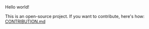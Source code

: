 Hello world!

This is an open-source project. If you want to contribute, here's how: [CONTRIBUTION.md](CONTRIBUTION.md)
